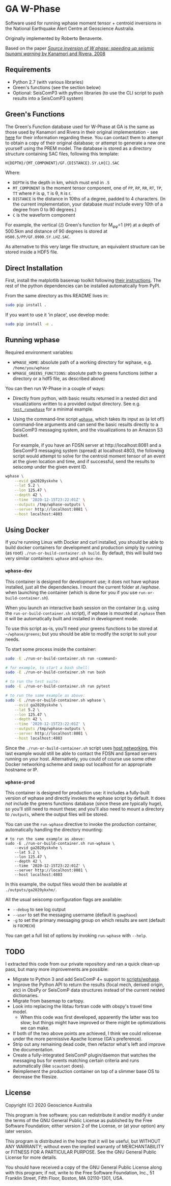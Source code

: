 # GA W-Phase

Software used for running wphase moment tensor + centroid inversions in the
National Earthquake Alert Centre at Geoscience Australia.

Originally implemented by Roberto Benavente.

Based on the paper [*Source inversion of W phase: speeding up seismic tsunami
warning* by Kanamori and Rivera, 2008](https://doi.org/10.1111/j.1365-246X.2008.03887.x)


## Requirements

- Python 2.7 (with various libraries)
- Green's functions (see the section below)
- Optional: SeisComP3 with python libraries (to use the CLI script to push
  results into a SeisComP3 system)


## Green's Functions

The Green's Function database used for W-Phase at GA is the same as those used
by Kanamori and Rivera in their original implementation - see
[here](http://wphase.unistra.fr/wiki/doku.php/wphase#green_s_function_databases)
for their information regarding these. You can contact them to attempt to
obtain a copy of their original database; or attempt to generate a new one
yourself using the PREM model. The database is stored as a directory structure
containing SAC files, following this template:

    H{DEPTH}/{MT_COMPONENT}/GF.{DISTANCE}.SY.LH{C}.SAC

Where:

- `DEPTH` is the depth in km, which must end in `.5`
- `MT_COMPONENT` is the moment tensor component, one of `PP`, `RP`, `RR`, `RT`,
  `TP`, `TT` where `P` is &phi;, `T` is &theta;, `R` is r.
- `DISTANCE` is the distance in 10ths of a degree, padded to 4 characters.
  (In the current implementation, your database *must* include every 10th of a
  degree from 0 to 90 degrees.)
- `C` is the waveform component

For example, the vertical (`Z`) Green's function for M<sub>&phi;&phi;</sub>=1
(`PP`) at a depth of 500.5km and distance of 90 degrees is stored at
`H500.5/PP/GF.0900.SY.LHZ.SAC`.

As alternative to this very large file structure, an equivalent structure can be
stored inside a HDF5 file.


## Direct Installation

First, install the matplotlib basemap toolkit following [their
instructions](https://github.com/matplotlib/basemap). The rest of the python
dependencies can be installed automatically from PyPI.

From the same directory as this README lives in:

```sh
sudo pip install .
```

If you want to use it 'in place', use develop mode:

```sh
sudo pip install -e .
```

## Running wphase

Required environment variables:

- `WPHASE_HOME`: absolute path of a working directory for wphase, e.g.
  `/home/you/wphase`
- `WPHASE_GREENS_FUNCTIONS`: absolute path to greens functions (either a
  directory or a hdf5 file, as described above)

You can then run W-Phase in a couple of ways:

- Directly from python, with basic results returned in a nested dict and
  visualizations written to a provided output directory. See e.g.
  [`test_runwphase`](tests/test_runwphase.py) for a minimal example.

- Using the command-line script [`wphase`](scripts/wphase), which takes its
  input as (a lot of!) command-line arguments and can send the basic results
  directly to a SeisComP3 messaging system, and the visualizations to an Amazon
  S3 bucket.

  For example, if you have an FDSN server at http://localhost:8081 and a
  SeisComP3 messaging system (spread) at localhost:4803, the following script
  would attempt to solve for the centroid moment tensor of an event at the
  given location and time, and if successful, send the results to seiscomp
  under the given event ID.

```sh
wphase \
    --evid ga2020yskxhe \
    --lat 5.2 \
    --lon 125.47 \
    --depth 42 \
    --time '2020-12-15T23:22:01Z' \
    --outputs /tmp/wphase-outputs \
    --server http://localhost:8081 \
    --host localhost:4803
```

## Using Docker

If you're running Linux with Docker and curl installed, you should be able to
build docker containers for development and production simply by running (as root)
`./run-or-build-container.sh build`. By default, this will build two very
similar containers: `wphase` and `wphase-dev`.

### `wphase-dev`

This container is designed for development use; it does not have
wphase installed, just all the dependencies. I mount the current folder at
*/wphase*.  when launching the container (which is done for you if you use
`run-or-build-container.sh`).

When you launch an interactive bash session on the container (e.g. using the
`run-or-build-container.sh` script), if wphase is mounted at `/wphase` then it
will be automatically built and installed in development mode.

To use this script as-is, you'll need your greens functions to be stored at
`~/wphase/greens`; but you should be able to modify the script to suit your
needs.


To start some process inside the container:

```sh
sudo -E ./run-or-build-container.sh run <command>

# for example, to start a bash shell:
sudo -E ./run-or-build-container.sh run bash

# to run the test suite:
sudo -E ./run-or-build-container.sh run pytest

# to run the same example as above:
sudo -E ./run-or-build-container.sh wphase \
    --evid ga2020yskxhe \
    --lat 5.2 \
    --lon 125.47 \
    --depth 42 \
    --time '2020-12-15T23:22:01Z' \
    --outputs /tmp/wphase-outputs \
    --server http://localhost:8081 \
    --host localhost:4803
```

Since the `./run-or-build-container.sh` script uses [host
networking](https://docs.docker.com/network/host/), this last example would
still be able to contact the FDSN and Spread servers running on your host.
Alternatively, you could of course use some other Docker networking scheme and
swap out localhost for an appropriate hostname or IP.

### `wphase-prod`

This container is designed for production use: it includes a fully-built
version of wphase and directly invokes the wphase script by default. It does
*not* include the greens functions database (since these are typically huge),
so you'll still need to mount these; and you'll also need to mount a directory
to `/outputs`, where the output files will be stored.

You can use the `run-wphase` directive to invoke the production container,
automatically handling the directory mounting:

```
# to run the same example as above:
sudo -E ./run-or-build-container.sh run-wphase \
    --evid ga2020yskxhe \
    --lat 5.2 \
    --lon 125.47 \
    --depth 42 \
    --time '2020-12-15T23:22:01Z' \
    --server http://localhost:8081 \
    --host localhost:4803
```

In this example, the output files would then be available at
`./outputs/ga2020ykxhe/`.

All the usual seiscomp configuration flags are available:

- `--debug` to see log output
- `--user` to set the messaging username (default is `gawphase`)
- `-g` to set the primary messaging group on which results are sent (default is
  `FOCMECH`)

You can get a full list of options by invoking `run-wphase` with `--help`.


## TODO

I extracted this code from our private repository and ran a quick clean-up
pass, but many more improvements are possible:

- Migrate to Python 3 and add SeisComP 4+ support to [scripts/wphase](scripts/wphase).
- Improve the Python API to return the results (focal mech,
  derived origin, etc) in ObsPy or SeisComP data structures instead of the
  current nested dictionaries.
- Migrate from basemap to cartopy.
- Look into replacing the libtau fortran code with obspy's travel time model.
    - When this code was first developed, apparently the latter was too slow; but
      things might have improved or there might be optimizations we can make.
- If both of the two above points are achieved, I think we could relicense
  under the more permissive Apache license (GA's preference).
- Strip out any remaining dead code, then refactor what's left and improve the
  documentation.
- Create a fully-integrated SeisComP plugin/daemon that watches the messaging
  bus for events matching certain criteria and runs automatically (like
  `scautomt` does).
- Reimplement the production container on top of a slimmer base OS to decrease
  the filesize.


## License

Copyright (C) 2020 Geoscience Australia

This program is free software; you can redistribute it and/or
modify it under the terms of the GNU General Public License
as published by the Free Software Foundation; either version 2
of the License, or (at your option) any later version.

This program is distributed in the hope that it will be useful,
but WITHOUT ANY WARRANTY; without even the implied warranty of
MERCHANTABILITY or FITNESS FOR A PARTICULAR PURPOSE.  See the
GNU General Public License for more details.

You should have received a copy of the GNU General Public License
along with this program; if not, write to the Free Software
Foundation, Inc., 51 Franklin Street, Fifth Floor, Boston, MA  02110-1301, USA.
